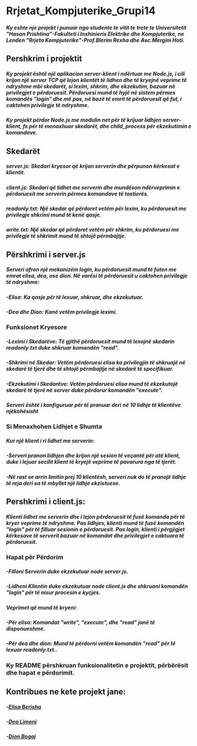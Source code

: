 # Rrjetat_Kompjuterike_Grupi14
##### Ky eshte nje projekt i punuar nga studente te vitit te trete te Universitetit "Hasan Prishtina"-Fakulteti i Inxhinieris Elektrike dhe Kompjuterike, ne Lenden "Rrjeta Kompjuterike"-Prof.Blerim Rexha dhe Asc.Mergim Hoti.


## Pershkrim i projektit
##### Ky projekt është një aplikacion server-klient i ndërtuar me Node.js, i cili krijon një server TCP që lejon klientët të lidhen dhe të kryejnë veprime të ndryshme mbi skedarët, si lexim, shkrim, dhe ekzekutim, bazuar në privilegjet e përdoruesit. Përdoruesi mund të hyjë në sistem përmes komandës "login" dhe më pas, në bazë të emrit të përdoruesit që fut, i caktohen privilegje të ndryshme. 

##### Ky projekt përdor Node.js me modulin net për të krijuar lidhjen server-klient, fs për të menaxhuar skedarët, dhe child_process për ekzekutimin e komandave.


## Skedarët
##### server.js: Skedari kryesor që krijon serverin dhe përpunon kërkesat e klientit.
##### client.js: Skedari që lidhet me serverin dhe mundëson ndërveprimin e përdoruesit me serverin përmes komandave të tastierës.
##### readonly.txt: Një skedar që përdoret vetëm për lexim, ku përdoruesit me privilegje shkrimi mund të kenë qasje.
##### write.txt: Një skedar që përdoret vetëm për shkrim, ku përdoruesi me privilegje të shkrimit mund të shtojë përmbajtje.

## Përshkrimi i server.js
##### Serveri ofron një mekanizëm login, ku përdoruesit mund të futen me emrat elisa, dea, ose dion. Në varësi të përdoruesit u caktohen privilegje të ndryshme:
##### -Elisa: Ka qasje për të lexuar, shkruar, dhe ekzekutuar.
 ##### -Dea dhe Dion: Kanë vetëm privilegje leximi.

### Funksionet Kryesore
 ##### -Leximi i Skedarëve: Të gjithë përdoruesit mund të lexojnë skedarin readonly.txt duke shkruar komandën "read".
##### -Shkrimi në Skedar: Vetëm përdoruesi elisa ka privilegjin të shkruajë në skedarë të tjerë dhe të shtojë përmbajtje në skedarë të specifikuar.
##### -Ekzekutimi i Skedarëve: Vetëm përdoruesi elisa mund të ekzekutojë skedarë të tjerë në server duke përdorur komandën "execute".

##### Serveri është i konfiguruar për të pranuar deri në 10 lidhje të klientëve njëkohësisht
### Si Menaxhohen Lidhjet e Shumta
##### Kur një klient i ri lidhet me serverin:

##### -Serveri pranon lidhjen dhe krijon një sesion të veçantë për atë klient, duke i lejuar secilit klient të kryejë veprime të pavarura nga të tjerët.
##### -Në rast se arrin limitin prej 10 klientësh, serveri nuk do të pranojë lidhje të reja deri sa të mbyllet një lidhje ekzistuese.

## Pershkrimi i client.js:
##### Klienti lidhet me serverin dhe i lejon përdoruesit të fusë komanda për të kryer veprime të ndryshme. Pas lidhjes, klienti mund të fusë komandën "login" për të filluar sesionin e përdoruesit. Pas login, klienti i përgjigjet kërkesave të serverit bazuar në komandat dhe privilegjet e caktuara të përdoruesit.

### Hapat për Përdorim
 ##### -Filloni Serverin duke ekzekutuar node server.js.
 ##### -Lidheni Klientin duke ekzekutuar node client.js dhe shkruani komandën "login" për të nisur procesin e kyçjes.
##### Veprimet që mund të kryeni:
 ##### -Për elisa: Komandat "write", "execute", dhe "read" janë të disponueshme.
 ##### -Për dea dhe dion: Mund të përdorni vetëm komandën "read" për të lexuar readonly.txt..

 ###  Ky README përshkruan funksionalitetin e projektit, përbërësit dhe hapat e përdorimit.

## Kontribues ne kete projekt jane:
##### -[Elisa Berisha ](https://github.com/ElisaBerisha)
##### -[Dea Limoni ](https://github.com/DeaLimoni)
##### -[Dion Bogaj ](https://github.com/dioni5)




